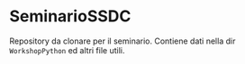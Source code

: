 # SeminarioSSDC
Repository da clonare per il seminario.
Contiene dati nella dir `WorkshopPython` ed altri file utili.
